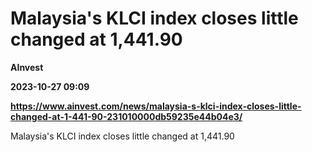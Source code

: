 # Malaysia's KLCI index closes little changed at 1,441.90
**AInvest**

**2023-10-27 09:09**

**https://www.ainvest.com/news/malaysia-s-klci-index-closes-little-changed-at-1-441-90-231010000db59235e44b04e3/**

Malaysia's KLCI index closes little changed at 1,441.90